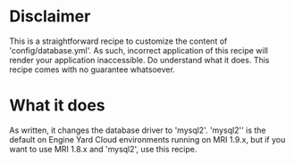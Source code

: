 Disclaimer
===
This is a straightforward recipe to customize the content of
'config/database.yml'.
As such, incorrect application of this recipe will render your
application inaccessible.
Do understand what it does.
This recipe comes with no guarantee whatsoever.

What it does
===
As written, it changes the database driver to 'mysql2'.
'mysql2'' is the default on Engine Yard Cloud environments running on
MRI 1.9.x, but if you want to use MRI 1.8.x and 'mysql2', use this
recipe.

